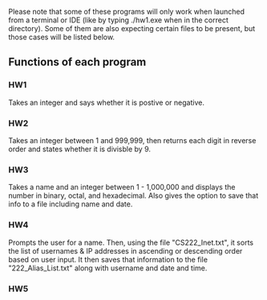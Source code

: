 Please note that some of these programs will only work when launched from a terminal or IDE (like by typing ./hw1.exe when in the correct directory). Some of them are also expecting certain files to be present, but those cases will be listed below. 

## Functions of each program

### HW1

Takes an integer and says whether it is postive or negative. 

### HW2

Takes an integer between 1 and 999,999, then returns each digit in reverse order and states whether it is divisble by 9. 

### HW3

Takes a name and an integer between 1 - 1,000,000 and displays the number in binary, octal, and hexadecimal.
Also gives the option to save that info to a file including name and date. 

### HW4

Prompts the user for a name. Then, using the file "CS222_Inet.txt", it sorts the list of usernames & IP addresses in ascending or descending order based on user input. It then saves that information to the file "222_Alias_List.txt" along with username and date and time.

### HW5

